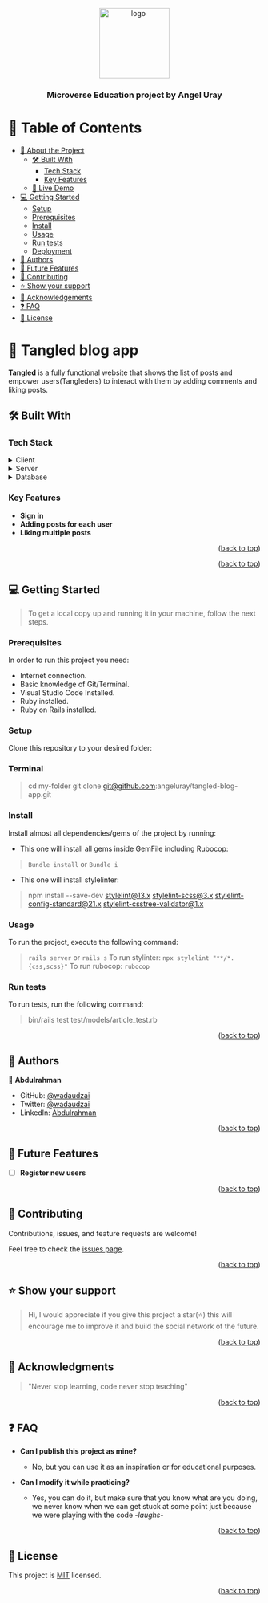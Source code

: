 <a name="readme-top"></a>

<div align="center">

  <img src="murple_logo.png" alt="logo" width="140"  height="auto" />
  <br/>

  <h3><b>Microverse Education project by Angel Uray</b></h3>

</div>

# 📗 Table of Contents

- [📖 About the Project](#about-project)
  - [🛠 Built With](#built-with)
    - [Tech Stack](#tech-stack)
    - [Key Features](#key-features)
  - [🚀 Live Demo](#live-demo)
- [💻 Getting Started](#getting-started)
  - [Setup](#setup)
  - [Prerequisites](#prerequisites)
  - [Install](#install)
  - [Usage](#usage)
  - [Run tests](#run-tests)
  - [Deployment](#triangular_flag_on_post-deployment)
- [👥 Authors](#authors)
- [🔭 Future Features](#future-features)
- [🤝 Contributing](#contributing)
- [⭐️ Show your support](#support)
- [🙏 Acknowledgements](#acknowledgements)
- [❓ FAQ](#faq)
- [📝 License](#license)

# 📖 Tangled blog app <a name="about-project"></a>

**Tangled** is a fully functional website that shows the list of posts and empower users(Tangleders) to interact with them by adding comments and liking posts.

## 🛠 Built With <a name="built-with"></a>

### Tech Stack <a name="tech-stack"></a>

<details>
  <summary>Client</summary>
  <ul>
    <li><a href="https://reactjs.org/">React.js</a></li>
  </ul>
</details>

<details>
  <summary>Server</summary>
  <ul>
    <li><a href="https://www.ruby-lang.org/en/">Ruby</a></li>
    <li><a href="https://rubyonrails.org/">Ruby on Rails</a></li>
  </ul>
</details>

<details>
<summary>Database</summary>
  <ul>
    <li><a href="https://www.postgresql.org/">PostgreSQL</a></li>
  </ul>
</details>

### Key Features <a name="key-features"></a>

- **Sign in**
- **Adding posts for each user**
- **Liking multiple posts**

<p align="right">(<a href="#readme-top">back to top</a>)</p>


<p align="right">(<a href="#readme-top">back to top</a>)</p>

## 💻 Getting Started <a name="getting-started"></a>

> To get a local copy up and running it in your machine, follow the next steps. 
### Prerequisites

In order to run this project you need:

- Internet connection.
- Basic knowledge of Git/Terminal.
- Visual Studio Code Installed.
- Ruby installed.
- Ruby on Rails installed.

### Setup

Clone this repository to your desired folder:

### Terminal

> cd my-folder
> git clone git@github.com:angeluray/tangled-blog-app.git

### Install

Install almost all dependencies/gems of the project by running:

- This one will install all gems inside GemFile including Rubocop:
> `Bundle install` or `Bundle i`
- This one will install stylelinter:
> npm install --save-dev stylelint@13.x stylelint-scss@3.x stylelint-config-standard@21.x stylelint-csstree-validator@1.x
### Usage

To run the project, execute the following command:
> `rails server` or `rails s`
To run stylinter:
> `npx stylelint "**/*.{css,scss}"`
To run rubocop:
> `rubocop`
### Run tests

To run tests, run the following command:

> bin/rails test test/models/article_test.rb
<p align="right">(<a href="#readme-top">back to top</a>)</p>

## 👥 Authors <a name="authors"></a>

👤 **Abdulrahman**

- GitHub: [@wadaudzai](https://github.com/wadaudzai)
- Twitter: [@wadaudzai](https://twitter.com/wadaudzai)
- LinkedIn: [Abdulrahman](www.linkedin.com/in/wadaudzai)

<p align="right">(<a href="#readme-top">back to top</a>)</p>

## 🔭 Future Features <a name="future-features"></a>

- [ ] **Register new users**

<p align="right">(<a href="#readme-top">back to top</a>)</p>

## 🤝 Contributing <a name="contributing"></a>

Contributions, issues, and feature requests are welcome!

Feel free to check the [issues page](../../issues/).

<p align="right">(<a href="#readme-top">back to top</a>)</p>

## ⭐️ Show your support <a name="support"></a>

> Hi, I would appreciate if you give this project a star(⭐️) this will encourage me to improve it and build the social network of the future.
<p align="right">(<a href="#readme-top">back to top</a>)</p>

## 🙏 Acknowledgments <a name="acknowledgements"></a>

> "Never stop learning, code never stop teaching"
<p align="right">(<a href="#readme-top">back to top</a>)</p>


## ❓ FAQ <a name="faq"></a>

- **Can I publish this project as mine?**

  - No, but you can use it as an inspiration or for educational purposes.

- **Can I modify it while practicing?**

  - Yes, you can do it, but make sure that you know what are you doing, we never know when we can get stuck at some point just because we were playing with the code *-laughs-*

<p align="right">(<a href="#readme-top">back to top</a>)</p>

## 📝 License <a name="license"></a>

This project is [MIT](./LICENSE) licensed.

<p align="right">(<a href="#readme-top">back to top</a>)</p>
